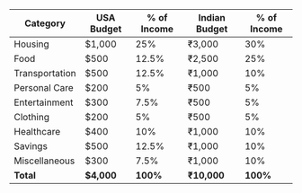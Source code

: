 | Category     | USA Budget    | % of Income | Indian Budget | % of Income |
| ------------ | -------------| -----------| -------------| ----------- |
| Housing      | $1,000       | 25%        | ₹3,000       | 30%        |
| Food         | $500         | 12.5%      | ₹2,500       | 25%        |
| Transportation | $500       | 12.5%      | ₹1,000       | 10%        |
| Personal Care | $200         | 5%         | ₹500         | 5%         |
| Entertainment | $300         | 7.5%       | ₹500         | 5%         |
| Clothing     | $200         | 5%         | ₹500         | 5%         |
| Healthcare   | $400         | 10%        | ₹1,000       | 10%        |
| Savings      | $500         | 12.5%      | ₹1,000       | 10%        |
| Miscellaneous | $300         | 7.5%       | ₹1,000       | 10%        |
| **Total**       | **$4,000** | **100%**   | **₹10,000**    | **100%**   |

